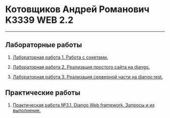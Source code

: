 # Котовщиков Андрей Романович K3339 WEB 2.2

---

## **Лабораторные работы**

1. [Лабораторная работа 1. Работа с сокетами.](lab1.md)

2. [Лабораторная работа 2. Реализация простого сайта на django.](lab2.md)

3. [Лабораторная работа 3. Реализация серверной части на django rest.](lab3.md)

## **Практические работы**

1. [Практическая работа №3.1. Django Web framework. Запросы и их выполнение.](django_orm.md)
